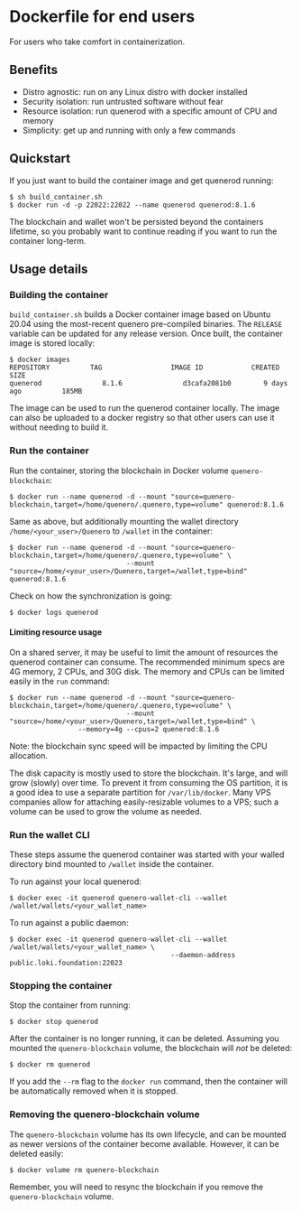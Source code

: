 # Dockerfile for end users

For users who take comfort in containerization.

## Benefits

- Distro agnostic: run on any Linux distro with docker installed
- Security isolation: run untrusted software without fear
- Resource isolation: run quenerod with a specific amount of CPU and memory
- Simplicity: get up and running with only a few commands

## Quickstart

If you just want to build the container image and get quenerod running:

```
$ sh build_container.sh
$ docker run -d -p 22022:22022 --name quenerod quenerod:8.1.6
```

The blockchain and wallet won't be persisted beyond the containers lifetime, so you probably want to continue reading if
you want to run the container long-term.

## Usage details

### Building the container

`build_container.sh` builds a Docker container image based on Ubuntu 20.04 using the most-recent quenero pre-compiled binaries.
The `RELEASE` variable can be updated for any release version. Once built, the container image is stored locally:

```
$ docker images
REPOSITORY          TAG                 IMAGE ID            CREATED             SIZE
quenerod               8.1.6               d3cafa2081b0        9 days ago          185MB
```

The image can be used to run the quenerod container locally. The image can also be uploaded to a docker registry so that
other users can use it without needing to build it.

### Run the container

Run the container, storing the blockchain in Docker volume `quenero-blockchain`:

`$ docker run --name quenerod -d --mount "source=quenero-blockchain,target=/home/quenero/.quenero,type=volume" quenerod:8.1.6`

Same as above, but additionally mounting the wallet directory `/home/<your_user>/Quenero` to `/wallet` in the container:

```
$ docker run --name quenerod -d --mount "source=quenero-blockchain,target=/home/quenero/.quenero,type=volume" \
                             --mount "source=/home/<your_user>/Quenero,target=/wallet,type=bind" quenerod:8.1.6
```

Check on how the synchronization is going:

```
$ docker logs quenerod
```

#### Limiting resource usage

On a shared server, it may be useful to limit the amount of resources the quenerod container can consume. The recommended minimum
specs are 4G memory, 2 CPUs, and 30G disk. The memory and CPUs can be limited easily in the `run` command:

```
$ docker run --name quenerod -d --mount "source=quenero-blockchain,target=/home/quenero/.quenero,type=volume" \
                             --mount "source=/home/<your_user>/Quenero,target=/wallet,type=bind" \
			     --memory=4g --cpus=2 quenerod:8.1.6
```

Note: the blockchain sync speed will be impacted by limiting the CPU allocation.

The disk capacity is mostly used to store the blockchain. It's large, and will grow (slowly) over time. To prevent it from consuming
the OS partition, it is a good idea to use a separate partition for `/var/lib/docker`. Many VPS companies allow for attaching
easily-resizable volumes to a VPS; such a volume can be used to grow the volume as needed.

### Run the wallet CLI

These steps assume the quenerod container was started with your walled directory bind mounted to `/wallet` inside the container.

To run against your local quenerod:

`$ docker exec -it quenerod quenero-wallet-cli --wallet /wallet/wallets/<your_wallet_name>`

To run against a public daemon:

```
$ docker exec -it quenerod quenero-wallet-cli --wallet /wallet/wallets/<your_wallet_name> \
                                        --daemon-address public.loki.foundation:22023
```

### Stopping the container

Stop the container from running:

```
$ docker stop quenerod
```

After the container is no longer running, it can be deleted. Assuming you mounted the `quenero-blockchain` volume, the
blockchain will *not* be deleted:

```
$ docker rm quenerod
```

If you add the `--rm` flag to the `docker run` command, then the container will be automatically removed when it is stopped.

### Removing the quenero-blockchain volume

The `quenero-blockchain` volume has its own lifecycle, and can be mounted as newer versions of the container become available.
However, it can be deleted easily:

```
$ docker volume rm quenero-blockchain
```

Remember, you will need to resync the blockchain if you remove the `quenero-blockchain` volume.
